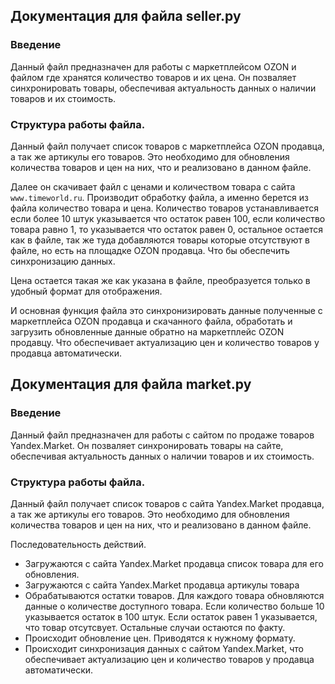 ## Документация для файла seller.py 
### Введение 
Данный файл предназначен для работы с маркетплейсом OZON и файлом где хранятся количество товаров и их цена. Он позваляет синхронировать товары, обеспечивая актуальность данных о наличии товаров и их стоимость. 
### Структура работы файла. 
Данный файл получает список товаров с  маркетплейса OZON продавца, а так же артикулы его товаров. Это необходимо для обновления количества товаров и цен на них, что и реализовано в данном файле. 


Далее он скачивает файл c ценами и количеством товара с сайта `www.timeworld.ru`. Производит обработку файла, а именно берется из файла количество товара и цена. Количество товаров устанавливается если более 10 штук 
указывается что остаток равен 100, если количество товара равно 1, то указывается что остаток равен 0, остальное остается как в файле, так же туда добавляются товары которые отсутствуют в файле, но есть на площадке OZON продавца.
Что бы обеспечить синхронизацию данных. 


Цена остается такая же как указана в файле, преобразуется только в удобный формат для отображения.  


И основная функция файла это синхронизировать данные полученные с маркетплейса OZON продавца и скачанного файла, обработать и загрузить обновленные данные обратно на маркетплейс OZON продавцу. Что обеспечивает актуализацию цен и количество товаров у продавца автоматически.  

## Документация для файла market.py 
### Введение 
Данный файл предназначен для работы с сайтом по продаже товаров Yandex.Market. Он позваляет синхронировать товары на сайте, обеспечивая актуальность данных о наличии товаров и их стоимость.  

### Структура работы файла. 
Данный файл получает список товаров с сайта Yandex.Market продавца, а так же артикулы его товаров. Это необходимо для обновления количества товаров и цен на них, что и реализовано в данном файле. 

Последовательность действий. 
* Загружаются с сайта Yandex.Market продавца список товара для его обновления.
* Загружаются с сайта Yandex.Market продавца артикулы товара
* Обрабатываются остатки товаров. Для каждого товара обновляются данные о количестве доступного товара. Если количество больше 10 указывается остаток в 100 штук. Если остаток равен 1 указывается, что товар отсутсвует. Остальные случаи остаются по факту.
* Происходит обновление цен. Приводятся к нужному формату.
* Происходит синхронизация данных с сайтом Yandex.Market, что обеспечивает актуализацию цен и количество товаров у продавца автоматически.      

